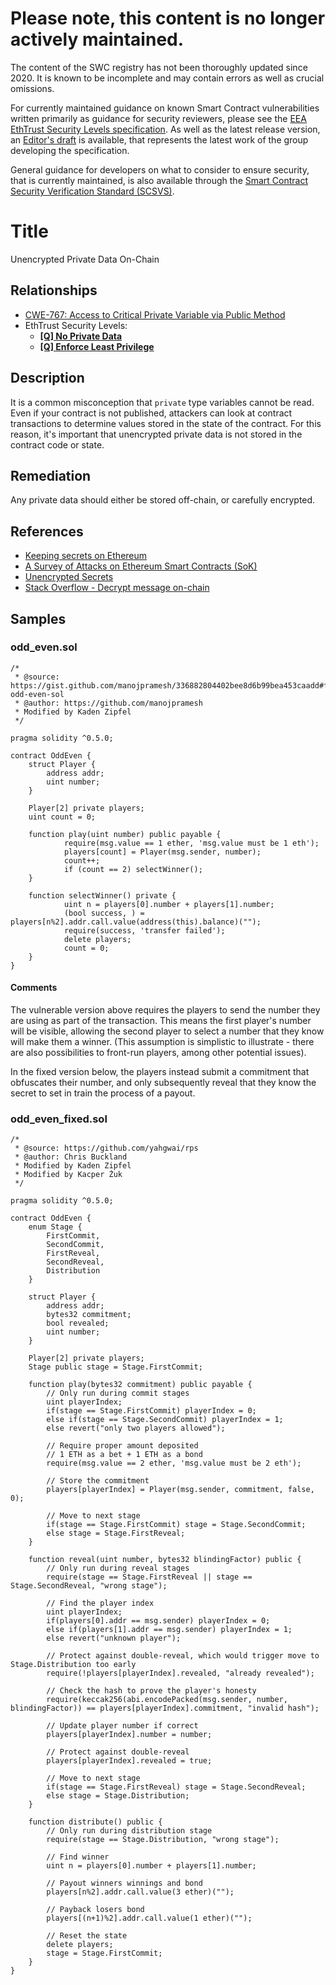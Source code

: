 # Please note, this content is no longer actively maintained.

The content of the SWC registry has not been thoroughly updated since 2020. It is known to be incomplete and may contain errors as well as crucial omissions.

For currently maintained guidance on known Smart Contract vulnerabilities written primarily as guidance for security reviewers, please see the
[EEA EthTrust Security Levels specification](https://entethalliance.org/specs/ethtrust-sl). As well as the latest release version, an
[Editor's draft](https://entethalliance.github.io/eta-registry/security-levels-spec.html) is available,
that represents the latest work of the group developing the specification.

General guidance for developers on what to consider to ensure security, that is currently maintained, is also available through the
[Smart Contract Security Verification Standard (SCSVS)](https://github.com/ComposableSecurity/SCSVS).

# Title

Unencrypted Private Data On-Chain

## Relationships

- [CWE-767: Access to Critical Private Variable via Public Method](https://cwe.mitre.org/data/definitions/767.html)
- EthTrust Security Levels:
  - [**[Q] No Private Data**](https://entethalliance.github.io/eta-registry/security-levels-spec.html#req-3-no-private-data)
  - [**[Q] Enforce Least Privilege**](https://entethalliance.github.io/eta-registry/security-levels-spec.html#req-3-access-control)

## Description

It is a common misconception that `private` type variables cannot be read. Even if your contract is not published, attackers can look at contract transactions to determine values stored in the state of the contract. For this reason, it's important that unencrypted private data is not stored in the contract code or state.

## Remediation

Any private data should either be stored off-chain, or carefully encrypted.

## References

- [Keeping secrets on Ethereum](https://medium.com/solidified/keeping-secrets-on-ethereum-5b556c3bb1ee)
- [A Survey of Attacks on Ethereum Smart Contracts (SoK)](https://www.semanticscholar.org/paper/A-Survey-of-Attacks-on-Ethereum-Smart-Contracts-Atzei-Bartoletti/aec843c0f38aff6c7901391a75ec10114a3d60f8)
- [Unencrypted Secrets](https://github.com/KadenZipfel/smart-contract-attack-vectors/blob/master/vulnerabilities/unencrypted-secrets.md)
- [Stack Overflow - Decrypt message on-chain](https://ethereum.stackexchange.com/questions/69825/decrypt-message-on-chain)

## Samples

### odd_even.sol

```solidity
/*
 * @source: https://gist.github.com/manojpramesh/336882804402bee8d6b99bea453caadd#file-odd-even-sol
 * @author: https://github.com/manojpramesh
 * Modified by Kaden Zipfel
 */

pragma solidity ^0.5.0;

contract OddEven {
    struct Player {
        address addr;
        uint number;
    }

    Player[2] private players;
    uint count = 0;

    function play(uint number) public payable {
            require(msg.value == 1 ether, 'msg.value must be 1 eth');
            players[count] = Player(msg.sender, number);
            count++;
            if (count == 2) selectWinner();
    }

    function selectWinner() private {
            uint n = players[0].number + players[1].number;
            (bool success, ) = players[n%2].addr.call.value(address(this).balance)("");
            require(success, 'transfer failed');
            delete players;
            count = 0;
    }
}
```

#### Comments

The vulnerable version above requires the players to send the number they are using
as part of the transaction.
This means the first player's number will be visible, allowing the second player to select a number
that they know will make them a winner.
(This assumption is simplistic to illustrate - there are also possibilities to front-run players,
among other potential issues).

In the fixed version below, the players instead submit a commitment that obfuscates their number,
and only subsequently reveal that they know the secret to set in train the process of a payout.

### odd_even_fixed.sol

```solidity
/*
 * @source: https://github.com/yahgwai/rps
 * @author: Chris Buckland
 * Modified by Kaden Zipfel
 * Modified by Kacper Żuk
 */

pragma solidity ^0.5.0;

contract OddEven {
    enum Stage {
        FirstCommit,
        SecondCommit,
        FirstReveal,
        SecondReveal,
        Distribution
    }

    struct Player {
        address addr;
        bytes32 commitment;
        bool revealed;
        uint number;
    }

    Player[2] private players;
    Stage public stage = Stage.FirstCommit;

    function play(bytes32 commitment) public payable {
        // Only run during commit stages
        uint playerIndex;
        if(stage == Stage.FirstCommit) playerIndex = 0;
        else if(stage == Stage.SecondCommit) playerIndex = 1;
        else revert("only two players allowed");

        // Require proper amount deposited
        // 1 ETH as a bet + 1 ETH as a bond
        require(msg.value == 2 ether, 'msg.value must be 2 eth');

        // Store the commitment
        players[playerIndex] = Player(msg.sender, commitment, false, 0);

        // Move to next stage
        if(stage == Stage.FirstCommit) stage = Stage.SecondCommit;
        else stage = Stage.FirstReveal;
    }

    function reveal(uint number, bytes32 blindingFactor) public {
        // Only run during reveal stages
        require(stage == Stage.FirstReveal || stage == Stage.SecondReveal, "wrong stage");

        // Find the player index
        uint playerIndex;
        if(players[0].addr == msg.sender) playerIndex = 0;
        else if(players[1].addr == msg.sender) playerIndex = 1;
        else revert("unknown player");

        // Protect against double-reveal, which would trigger move to Stage.Distribution too early
        require(!players[playerIndex].revealed, "already revealed");

        // Check the hash to prove the player's honesty
        require(keccak256(abi.encodePacked(msg.sender, number, blindingFactor)) == players[playerIndex].commitment, "invalid hash");

        // Update player number if correct
        players[playerIndex].number = number;

        // Protect against double-reveal
        players[playerIndex].revealed = true;

        // Move to next stage
        if(stage == Stage.FirstReveal) stage = Stage.SecondReveal;
        else stage = Stage.Distribution;
    }

    function distribute() public {
        // Only run during distribution stage
        require(stage == Stage.Distribution, "wrong stage");

        // Find winner
        uint n = players[0].number + players[1].number;

        // Payout winners winnings and bond
        players[n%2].addr.call.value(3 ether)("");

        // Payback losers bond
        players[(n+1)%2].addr.call.value(1 ether)("");

        // Reset the state
        delete players;
        stage = Stage.FirstCommit;
    }
}

```
